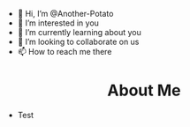 - 👋 Hi, I’m @Another-Potato
- 👀 I’m interested in you
- 🌱 I’m currently learning about you
- 💞️ I’m looking to collaborate on us
- 📫 How to reach me there



<h1 align="center">About Me</h1>


 - Test 

<!---
Another-Potato/Another-Potato is a ✨ special ✨ repository because its `README.md` (this file) appears on your GitHub profile.
You can click the Preview link to take a look at your changes.
--->
